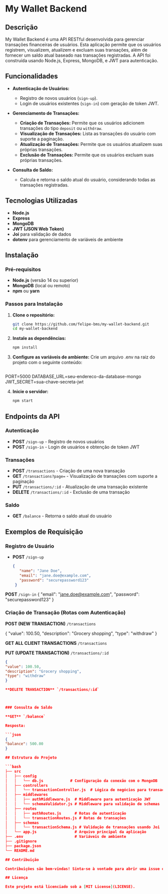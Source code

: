 # My Wallet Backend

## Descrição

My Wallet Backend é uma API RESTful desenvolvida para gerenciar transações financeiras de usuários. Esta aplicação permite que os usuários registrem, visualizem, atualizem e excluam suas transações, além de fornecer um saldo atual baseado nas transações registradas. A API foi construída usando Node.js, Express, MongoDB, e JWT para autenticação.

## Funcionalidades

- **Autenticação de Usuários:**
  - Registro de novos usuários (`sign-up`).
  - Login de usuários existentes (`sign-in`) com geração de token JWT.

- **Gerenciamento de Transações:**
  - **Criação de Transações:** Permite que os usuários adicionem transações do tipo `deposit` ou `withdraw`.
  - **Visualização de Transações:** Lista as transações do usuário com suporte a paginação.
  - **Atualização de Transações:** Permite que os usuários atualizem suas próprias transações.
  - **Exclusão de Transações:** Permite que os usuários excluam suas próprias transações.

- **Consulta de Saldo:**
  - Calcula e retorna o saldo atual do usuário, considerando todas as transações registradas.

## Tecnologias Utilizadas

- **Node.js**
- **Express**
- **MongoDB**
- **JWT (JSON Web Token)**
- **Joi** para validação de dados
- **dotenv** para gerenciamento de variáveis de ambiente

## Instalação

### Pré-requisitos

- **Node.js** (versão 14 ou superior)
- **MongoDB** (local ou remoto)
- **npm** ou **yarn**

### Passos para Instalação

1. **Clone o repositório:**
   ```bash
   git clone https://github.com/felipe-bms/my-wallet-backend.git
   cd my-wallet-backend

2. **Instale as dependências:**
   ```bash
   npm install

3. **Configure as variáveis de ambiente:**
Crie um arquivo .env na raiz do projeto com o seguinte conteúdo:
   ```bash
  PORT=5000
  DATABASE_URL=seu-endereco-da-database-mongo
  JWT_SECRET=sua-chave-secreta-jwt

4. **Inicie o servidor:**
   ```bash
   npm start

## Endpoints da API

### Autenticação

- **POST** `/sign-up` - Registro de novos usuários
- **POST** `/sign-in` - Login de usuários e obtenção de token JWT

### Transações

- **POST** `/transactions` - Criação de uma nova transação
- **GET** `/transactions?page=` - Visualização de transações com suporte a paginação
- **PUT** `/transactions/:id` - Atualização de uma transação existente
- **DELETE** `/transactions/:id` - Exclusão de uma transação

### Saldo

- **GET** `/balance` - Retorna o saldo atual do usuário

## Exemplos de Requisição

### Registro de Usuário

- **POST** `/sign-up`
   ```json
   {
      "name": "Jane Doe",
      "email": "jane.doe@example.com",
      "password": "securepassword123"
    }

**POST** `/sign-in`
  {
      "email": "jane.doe@example.com",
      "password": "securepassword123"
  }

### Criação de Transação (Rotas com Autenticação)

**POST (NEW TRANSACTION)** `/transactions`

{
  "value": 100.50,
  "description": "Grocery shopping",
  "type": "withdraw"
}

**GET ALL CLIENT TRANSACTIONS** `/transactions`

**PUT (UPDATE TRANSACTION)** `/transactions/:id`

   ```json
{
  "value": 100.50,
  "description": "Grocery shopping",
  "type": "withdraw"
}

**DELETE TRANSACTION** `/transactions/:id`



### Consulta de Saldo

**GET** `/balance`

Resposta:

   ```json
{
  "balance": 500.00
}

## Estrutura do Projeto

```bash
├── src
│   ├── config
│   │   └── db.js            # Configuração da conexão com o MongoDB
│   ├── controllers
│   │   └── transactionController.js  # Lógica de negócios para transações
│   ├── middlewares
│   │   ├── authMiddleware.js  # Middleware para autenticação JWT
│   │   └── schemaValidator.js # Middleware para validação de schemas
│   ├── routes
│   │   ├── authRoutes.js      # Rotas de autenticação
│   │   └── transactionRoutes.js # Rotas de transações
│   ├── schemas
│   │   └── transactionSchema.js # Validação de transações usando Joi
│   └── app.js                 # Arquivo principal da aplicação
├── .env                       # Variáveis de ambiente
├── .gitignore
├── package.json
└── README.md

## Contribuição

Contribuições são bem-vindas! Sinta-se à vontade para abrir uma issue ou enviar um pull request.

## Licença

Este projeto está licenciado sob a [MIT License](LICENSE).


